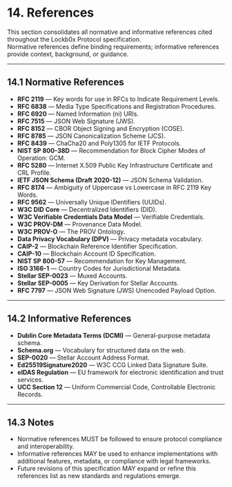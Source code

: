 

# 14. References

This section consolidates all normative and informative references cited throughout the Lockb0x Protocol specification.  
Normative references define binding requirements; informative references provide context, background, or guidance.

---

## 14.1 Normative References

- **RFC 2119** — Key words for use in RFCs to Indicate Requirement Levels.  
- **RFC 6838** — Media Type Specifications and Registration Procedures.  
- **RFC 6920** — Named Information (ni) URIs.  
- **RFC 7515** — JSON Web Signature (JWS).  
- **RFC 8152** — CBOR Object Signing and Encryption (COSE).  
- **RFC 8785** — JSON Canonicalization Scheme (JCS).  
- **RFC 8439** — ChaCha20 and Poly1305 for IETF Protocols.  
- **NIST SP 800-38D** — Recommendation for Block Cipher Modes of Operation: GCM.  
- **RFC 5280** — Internet X.509 Public Key Infrastructure Certificate and CRL Profile.  
- **IETF JSON Schema (Draft 2020-12)** — JSON Schema Validation.  
- **RFC 8174** — Ambiguity of Uppercase vs Lowercase in RFC 2119 Key Words.  
- **RFC 9562** — Universally Unique IDentifiers (UUIDs).  
- **W3C DID Core** — Decentralized Identifiers (DID).  
- **W3C Verifiable Credentials Data Model** — Verifiable Credentials.  
- **W3C PROV-DM** — Provenance Data Model.  
- **W3C PROV-O** — The PROV Ontology.  
- **Data Privacy Vocabulary (DPV)** — Privacy metadata vocabulary.  
- **CAIP-2** — Blockchain Reference Identifier Specification.  
- **CAIP-10** — Blockchain Account ID Specification.  
- **NIST SP 800-57** — Recommendation for Key Management.  
- **ISO 3166-1** — Country Codes for Jurisdictional Metadata.  
- **Stellar SEP-0023** — Muxed Accounts.  
- **Stellar SEP-0005** — Key Derivation for Stellar Accounts.  
- **RFC 7797** — JSON Web Signature (JWS) Unencoded Payload Option.  

---

## 14.2 Informative References

- **Dublin Core Metadata Terms (DCMI)** — General-purpose metadata schema.  
- **Schema.org** — Vocabulary for structured data on the web.  
- **SEP-0020** — Stellar Account Address Format.  
- **Ed25519Signature2020** — W3C CCG Linked Data Signature Suite.  
- **eIDAS Regulation** — EU framework for electronic identification and trust services.  
- **UCC Section 12** — Uniform Commercial Code, Controllable Electronic Records.  

---

## 14.3 Notes

- Normative references MUST be followed to ensure protocol compliance and interoperability.  
- Informative references MAY be used to enhance implementations with additional features, metadata, or compliance with legal frameworks.  
- Future revisions of this specification MAY expand or refine this references list as new standards and regulations emerge.

[RFC 8785]: https://www.rfc-editor.org/rfc/rfc8785
